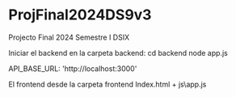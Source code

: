 # ProjFinal2024DS9v3
Projecto Final 2024 Semestre I DSIX


Iniciar el backend en la carpeta backend: 
  cd backend
  node app.js

  API_BASE_URL: 'http://localhost:3000'

El frontend desde la carpeta frontend
   Index.html + js\app.js

   
  
